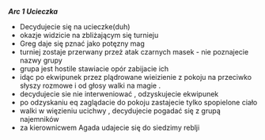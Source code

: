 ***Arc 1 Ucieczka***

- Decydujecie się na ucieczke(duh)
- okazje widzicie na zbliżającym się turnieju
- Greg daje się pznać jako potęzny mag
- turniej zostaje przerwany przeż atak czarnych masek - nie poznajecie nazwy grupy
- grupa jest hostile stawiacie opór zabijacie ich
- idąc po ekwipunek przez plądrowane wieizienie z pokoju na przeciwko słyszy rozmowe i od głosy walki na magie .
- decydujecie sie nie interweniować , odzyskujecie ekwipunek
- po odzyskaniu eq zaglądacie do pokoju zastajecie tylko spopielone ciało
- walki w więzieniu ucichwy , decydujecie pogadać się z grupą najemników
- za kierownicwem Agada udajecie się do siedzimy reblji